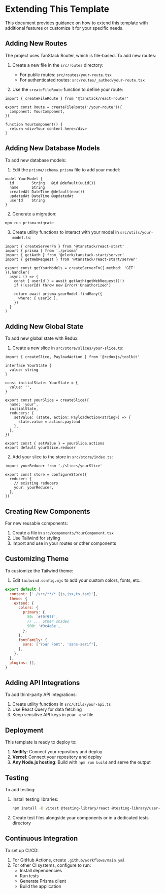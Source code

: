 # Extending This Template

This document provides guidance on how to extend this template with additional features or customize it for your specific needs.

## Adding New Routes

The project uses TanStack Router, which is file-based. To add new routes:

1. Create a new file in the `src/routes` directory:
   - For public routes: `src/routes/your-route.tsx`
   - For authenticated routes: `src/routes/_authed/your-route.tsx`

2. Use the `createFileRoute` function to define your route:

```tsx
import { createFileRoute } from '@tanstack/react-router'

export const Route = createFileRoute('/your-route')({
  component: YourComponent,
})

function YourComponent() {
  return <div>Your content here</div>
}
```

## Adding New Database Models

To add new database models:

1. Edit the `prisma/schema.prisma` file to add your model:

```prisma
model YourModel {
  id        String   @id @default(uuid())
  name      String
  createdAt DateTime @default(now())
  updatedAt DateTime @updatedAt
  userId    String
}
```

2. Generate a migration:

```bash
npm run prisma:migrate
```

3. Create utility functions to interact with your model in `src/utils/your-model.ts`:

```tsx
import { createServerFn } from '@tanstack/react-start'
import { prisma } from './prisma'
import { getAuth } from '@clerk/tanstack-start/server'
import { getWebRequest } from '@tanstack/react-start/server'

export const getYourModels = createServerFn({ method: 'GET' }).handler(
  async () => {
    const { userId } = await getAuth(getWebRequest()!)
    if (!userId) throw new Error('Unauthorized')

    return await prisma.yourModel.findMany({
      where: { userId },
    })
  }
)
```

## Adding New Global State

To add new global state with Redux:

1. Create a new slice in `src/store/slices/your-slice.ts`:

```tsx
import { createSlice, PayloadAction } from '@reduxjs/toolkit'

interface YourState {
  value: string
}

const initialState: YourState = {
  value: '',
}

export const yourSlice = createSlice({
  name: 'your',
  initialState,
  reducers: {
    setValue: (state, action: PayloadAction<string>) => {
      state.value = action.payload
    },
  },
})

export const { setValue } = yourSlice.actions
export default yourSlice.reducer
```

2. Add your slice to the store in `src/store/index.ts`:

```tsx
import yourReducer from './slices/yourSlice'

export const store = configureStore({
  reducer: {
    // existing reducers
    your: yourReducer,
  },
})
```

## Creating New Components

For new reusable components:

1. Create a file in `src/components/YourComponent.tsx`
2. Use Tailwind for styling
3. Import and use in your routes or other components

## Customizing Theme

To customize the Tailwind theme:

1. Edit `tailwind.config.mjs` to add your custom colors, fonts, etc.:

```js
export default {
  content: ['./src/**/*.{js,jsx,ts,tsx}'],
  theme: {
    extend: {
      colors: {
        primary: {
          50: '#f0f9ff',
          // ... other shades
          900: '#0c4a6e',
        },
      },
      fontFamily: {
        sans: ['Your Font', 'sans-serif'],
      },
    },
  },
  plugins: [],
}
```

## Adding API Integrations

To add third-party API integrations:

1. Create utility functions in `src/utils/your-api.ts`
2. Use React Query for data fetching
3. Keep sensitive API keys in your `.env` file

## Deployment

This template is ready to deploy to:

1. **Netlify**: Connect your repository and deploy
2. **Vercel**: Connect your repository and deploy
3. **Any Node.js hosting**: Build with `npm run build` and serve the output

## Testing

To add testing:

1. Install testing libraries:
   ```bash
   npm install -D vitest @testing-library/react @testing-library/user-event
   ```

2. Create test files alongside your components or in a dedicated tests directory

## Continuous Integration

To set up CI/CD:

1. For GitHub Actions, create `.github/workflows/main.yml`
2. For other CI systems, configure to run:
   - Install dependencies
   - Run tests
   - Generate Prisma client
   - Build the application
